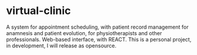 # virtual-clinic
A system for appointment scheduling, with patient record management for anamnesis and patient evolution, for physiotherapists and other professionals. 
Web-based interface, with REACT. 
This is a personal project, in development, I will release as opensource.
